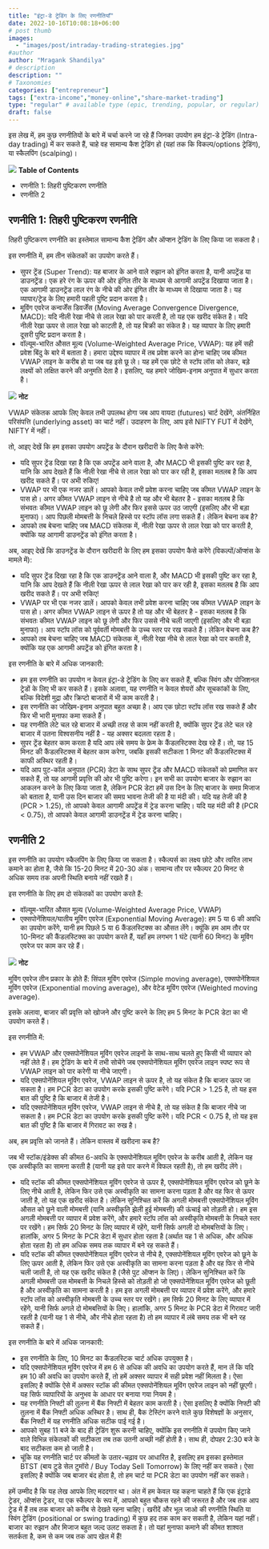 ```yaml
---
title: "इंट्रा-डे ट्रेडिंग के लिए रणनीतियाँ"
date: 2022-10-16T10:08:18+06:00
# post thumb
images:
  - "images/post/intraday-trading-strategies.jpg"
#author
author: "Mragank Shandilya"
# description
description: ""
# Taxonomies
categories: ["entrepreneur"]
tags: ["extra-income","money-online","share-market-trading"]
type: "regular" # available type (epic, trending, popular, or regular)
draft: false
---
```


इस लेख में, हम कुछ रणनीतियों के बारे में चर्चा करने जा रहे हैं जिनका उपयोग हम इंट्रा-डे ट्रेडिंग (Intra-day trading) में कर सकते हैं, चाहे वह सामान्य कैश ट्रेडिंग हो (यहां तक कि विकल्प/options ट्रेडिंग), या स्कैलपिंग (scalping)।

<div class="toc-mak">
<img src="../../../images/pencil.png">
<b>Table of Contents</b>
<ul>
<li>रणनीति 1: तिहरी पुष्टिकरण रणनीति</li>
<li>रणनीति 2</li>
</ul>
</div>

## रणनीति 1: तिहरी पुष्टिकरण रणनीति

तिहरी पुष्टिकरण रणनीति का इस्तेमाल सामान्य कैश ट्रेडिंग और ऑप्शन ट्रेडिंग के लिए किया जा सकता है।

इस रणनीति में, हम तीन संकेतकों का उपयोग करते हैं।
* सुपर ट्रेंड (Super Trend): यह बाजार के आने वाले रुझान को इंगित करता है, यानी अपट्रेंड या डाउनट्रेंड। एक हरे रंग के ऊपर की ओर इंगित तीर के माध्यम से आगामी अपट्रेंड दिखाया जाता है। एक आगामी डाउनट्रेंड लाल रंग के नीचे की ओर इंगित तीर के माध्यम से दिखाया जाता है। यह व्यापार/ट्रेड के लिए हमारी पहली पुष्टि प्रदान करता है।
* मूविंग एवरेज कन्वर्जेंस डिवर्जेंस (Moving Average Convergence Divergence, MACD): यदि नीली रेखा नीचे से लाल रेखा को पार करती है, तो यह एक खरीद संकेत है। यदि नीली रेखा ऊपर से लाल रेखा को काटती है, तो यह बिक्री का संकेत है। यह व्यापार के लिए हमारी दूसरी पुष्टि प्रदान करता है।
* वॉल्यूम-भारित औसत मूल्य (Volume-Weighted Average Price, VWAP): यह हमें सही प्रवेश बिंदु के बारे में बताता है। हमारा उद्देश्य व्यापार में तब प्रवेश करने का होना चाहिए जब कीमत VWAP लाइन के करीब हो या जब वह इसे छू ले। यह हमें एक छोटे से स्टॉप लॉस को लेकर, बड़े लक्ष्यों को लक्षित करने की अनुमति देता है। इसलिए, यह हमारे जोखिम-इनाम अनुपात में सुधार करता है।

<div class="toc-mak">
  <img src="../../../images/pencil.png">
  <b>नोट</b><br>

VWAP संकेतक आपके लिए केवल तभी उपलब्ध होगा जब आप वायदा (futures) चार्ट देखेंगे, अंतर्निहित परिसंपत्ति (underlying asset) का चार्ट नहीं। उदाहरण के लिए, आप इसे NIFTY FUT में देखेंगे, NIFTY में नहीं।
</div>

तो, आइए देखें कि हम इसका उपयोग अपट्रेंड के दौरान खरीदारी के लिए कैसे करेंगे:
* यदि सुपर ट्रेंड दिखा रहा है कि एक अपट्रेंड आने वाला है, और MACD भी इसकी पुष्टि कर रहा है, यानि कि आप देखते हैं कि नीली रेखा नीचे से लाल रेखा को पार कर रही है, इसका मतलब है कि आप खरीद सकते हैं। पर अभी रुकिए!
* VWAP पर भी एक नजर डालें। आपको केवल तभी प्रवेश करना चाहिए जब कीमत VWAP लाइन के पास हो। अगर कीमत VWAP लाइन से नीचे है तो यह और भी बेहतर है - इसका मतलब है कि संभवतः कीमत VWAP लाइन को छू लेगी और फिर इससे ऊपर उठ जाएगी (इसलिए और भी बड़ा मुनाफा)। आप पिछली मोमबत्ती के निचले हिस्से पर स्टॉप लॉस लगा सकते हैं। लेकिन बेचना कब है?
* आपको तब बेचना चाहिए जब MACD संकेतक में, नीली रेखा ऊपर से लाल रेखा को पार करती है, क्योंकि यह आगामी डाउनट्रेंड को इंगित करता है।

अब, आइए देखें कि डाउनट्रेंड के दौरान खरीदारी के लिए हम इसका उपयोग कैसे करेंगे (विकल्पों/ऑप्शंस के मामले में):
* यदि सुपर ट्रेंड दिखा रहा है कि एक डाउनट्रेंड आने वाला है, और MACD भी इसकी पुष्टि कर रहा है, यानि कि आप देखते हैं कि नीली रेखा ऊपर से लाल रेखा को पार कर रही है, इसका मतलब है कि आप खरीद सकते हैं। पर अभी रुकिए!
* VWAP पर भी एक नजर डालें। आपको केवल तभी प्रवेश करना चाहिए जब कीमत VWAP लाइन के पास हो। अगर कीमत VWAP लाइन से ऊपर है तो यह और भी बेहतर है - इसका मतलब है कि संभवतः कीमत VWAP लाइन को छू लेगी और फिर उससे नीचे चली जाएगी (इसलिए और भी बड़ा मुनाफा)। आप स्टॉप लॉस को पूर्ववर्ती मोमबत्ती के उच्च स्तर पर रख सकते हैं। लेकिन बेचना कब है?
* आपको तब बेचना चाहिए जब MACD संकेतक में, नीली रेखा नीचे से लाल रेखा को पार करती है, क्योंकि यह एक आगामी अपट्रेंड को इंगित करता है।

इस रणनीति के बारे में अधिक जानकारी:
* हम इस रणनीति का उपयोग न केवल इंट्रा-डे ट्रेडिंग के लिए कर सकते हैं, बल्कि स्विंग और पोजिशनल ट्रेडों के लिए भी कर सकते हैं। इसके अलावा, यह रणनीति न केवल शेयरों और सूचकांकों के लिए, बल्कि विदेशी मुद्रा और क्रिप्टो बाजारों में भी काम करती है।
* इस रणनीति का जोखिम-इनाम अनुपात बहुत अच्छा है। आप एक छोटा स्टॉप लॉस रख सकते हैं और फिर भी भारी मुनाफा कमा सकते हैं।
* यह रणनीति लेटे चल रहे बाजार में अच्छी तरह से काम नहीं करती है, क्योंकि सुपर ट्रेंड लेटे चल रहे बाजार में उतना विश्वसनीय नहीं है - यह अक्सर बदलता रहता है।
* सुपर ट्रेंड बेहतर काम करता है यदि आप लंबे समय के फ्रेम के कैंडलस्टिक्स देख रहे हैं। तो, यह 15 मिनट की कैंडलस्टिक्स में बेहतर काम करेगा, जबकि इसकी सटीकता 1 मिनट की कैंडलस्टिक्स में काफी अस्थिर रहती है।
* यदि आप पुट-कॉल अनुपात (PCR) डेटा के साथ सुपर ट्रेंड और MACD संकेतकों को प्रमाणित कर सकते हैं, तो यह आगामी प्रवृत्ति की ओर भी पुष्टि करेगा। इन सभी का उपयोग बाजार के रुझान का आकलन करने के लिए किया जाता है, लेकिन PCR डेटा हमें उस दिन के लिए बाजार के समग्र मिजाज को बताता है, यानी उस दिन बाजार की समग्र भावना तेजी की है या मंदी की। यदि यह तेजी की है (PCR > 1.25), तो आपको केवल आगामी अपट्रेंड में ट्रेड करना चाहिए। यदि यह मंदी की है (PCR < 0.75), तो आपको केवल आगामी डाउनट्रेंड में ट्रेड करना चाहिए।


## रणनीति 2

इस रणनीति का उपयोग स्कैलपिंग के लिए किया जा सकता है। स्कैल्पर्स का लक्ष्य छोटे और त्वरित लाभ कमाने का होता है, जैसे कि 15-20 मिनट में 20-30 अंक। सामान्य तौर पर स्कैल्पर 20 मिनट से अधिक समय तक अपनी स्थिति बनाये नहीं रखते हैं।

इस रणनीति के लिए हम दो संकेतकों का उपयोग करते हैं:
* वॉल्यूम-भारित औसत मूल्य (Volume-Weighted Average Price, VWAP)
* एक्सपोनेंशियल/घातीय मूविंग एवरेज (Exponential Moving Average): हम 5 या 6 की अवधि का उपयोग करेंगे, यानी हम पिछले 5 या 6 कैंडलस्टिक्स का औसत लेंगे। क्यूंकि हम आम तौर पर 10-मिनट की कैंडलस्टिक्स का उपयोग करते हैं, यहाँ हम लगभग 1 घंटे (यानी 60 मिनट) के मूविंग एवरेज पर काम कर रहे हैं।

<div class="toc-mak">
  <img src="../../../images/pencil.png">
  <b>नोट</b><br>

मूविंग एवरेज तीन प्रकार के होते हैं: सिंपल मूविंग एवरेज (Simple moving average), एक्सपोनेंशियल मूविंग एवरेज (Exponential moving average), और वेटेड मूविंग एवरेज (Weighted moving average). 
</div>

इसके अलावा, बाजार की प्रवृत्ति को खोजने और पुष्टि करने के लिए हम 5 मिनट के PCR डेटा का भी उपयोग करते हैं।

इस रणनीति में:
* हम VWAP और एक्सपोनेंशियल मूविंग एवरेज लाइनों के साथ-साथ चलते हुए किसी भी व्यापार को नहीं लेते हैं। हम ट्रेडिंग के बारे में तभी सोचेंगे जब एक्सपोनेंशियल मूविंग एवरेज लाइन स्पष्ट रूप से VWAP लाइन को पार करेगी या नीचे जाएगी।
* यदि एक्सपोनेंशियल मूविंग एवरेज, VWAP लाइन से ऊपर है, तो यह संकेत है कि बाजार ऊपर जा सकता है। हम PCR डेटा का उपयोग करके इसकी पुष्टि करेंगे। यदि PCR > 1.25 है, तो यह इस बात की पुष्टि है कि बाजार में तेजी है।
* यदि एक्सपोनेंशियल मूविंग एवरेज, VWAP लाइन से नीचे है, तो यह संकेत है कि बाजार नीचे जा सकता है। हम PCR डेटा का उपयोग करके इसकी पुष्टि करेंगे। यदि PCR < 0.75 है, तो यह इस बात की पुष्टि है कि बाजार में गिरावट का रुख है।

अब, हम प्रवृत्ति को जानते हैं। लेकिन वास्तव में खरीदना कब है?

जब भी स्टॉक/इंडेक्स की कीमत 6-अवधि के एक्सपोनेंशियल मूविंग एवरेज के करीब आती है, लेकिन यह एक अस्वीकृति का सामना करती है (यानी यह इसे पार करने में विफल रहती है), तो हम खरीद लेंगे।
* यदि स्टॉक की कीमत एक्सपोनेंशियल मूविंग एवरेज से ऊपर है, एक्सपोनेंशियल मूविंग एवरेज को छूने के लिए नीचे आती है, लेकिन फिर उसे एक अस्वीकृति का सामना करना पड़ता है और वह फिर से ऊपर जाती है, तो यह एक खरीद संकेत है। लेकिन सुनिश्चित करें कि अगली मोमबत्ती एक्सपोनेंशियल मूविंग औसत को छूने वाली मोमबत्ती (यानि अस्वीकृति झेली हुई मोमबत्ती) की ऊंचाई को तोड़ती हो। हम इस अगली मोमबत्ती पर व्यापार में प्रवेश करेंगे, और हमारे स्टॉप लॉस को अस्वीकृति मोमबत्ती के निचले स्तर पर रखेंगे। हम सिर्फ 20 मिनट के लिए व्यापार में रहेंगे, यानी सिर्फ अगली दो मोमबत्तियों के लिए। हालांकि, अगर 5 मिनट के PCR डेटा में सुधार होता रहता है (अर्थात यह 1 से अधिक, और अधिक होता रहता है) तो हम अधिक समय तक व्यापार में बने रह सकते हैं।
* यदि स्टॉक की कीमत एक्सपोनेंशियल मूविंग एवरेज से नीचे है, एक्सपोनेंशियल मूविंग एवरेज को छूने के लिए ऊपर आती है, लेकिन फिर उसे एक अस्वीकृति का सामना करना पड़ता है और वह फिर से नीचे चली जाती है, तो यह एक खरीद संकेत है (जैसे पुट ऑप्शन के लिए)। लेकिन सुनिश्चित करें कि अगली मोमबत्ती उस मोमबत्ती के निचले हिस्से को तोड़ती हो जो एक्सपोनेंशियल मूविंग एवरेज को छूती है और अस्वीकृति का सामना करती है। हम इस अगली मोमबत्ती पर व्यापार में प्रवेश करेंगे, और हमारे स्टॉप लॉस को अस्वीकृति मोमबत्ती के उच्च स्तर पर रखेंगे। हम सिर्फ 20 मिनट के लिए व्यापार में रहेंगे, यानी सिर्फ अगले दो मोमबत्तियों के लिए। हालांकि, अगर 5 मिनट के PCR डेटा में गिरावट जारी रहती है (यानी यह 1 से नीचे, और नीचे होता रहता है) तो हम व्यापार में लंबे समय तक भी बने रह सकते हैं।

इस रणनीति के बारे में अधिक जानकारी:
* इस रणनीति के लिए, 10 मिनट का कैंडलस्टिक चार्ट अधिक उपयुक्त है।
* यदि एक्सपोनेंशियल मूविंग एवरेज में हम 6 से अधिक की अवधि का उपयोग करते हैं, मान लें कि यदि हम 10 की अवधि का उपयोग करते हैं, तो हमें अक्सर व्यापार में सही प्रवेश नहीं मिलता है। ऐसा इसलिए है क्योंकि ऐसे में अक्सर स्टॉक की कीमत एक्सपोनेंशियल मूविंग एवरेज लाइन को नहीं छूएगी।  यह सिर्फ व्यापारियों के अनुभव के आधार पर बनाया गया नियम है।
* यह रणनीति निफ्टी की तुलना में बैंक निफ्टी में बेहतर काम करती है। ऐसा इसलिए है क्योंकि निफ्टी की तुलना में बैंक निफ्टी अधिक अस्थिर है। साथ ही, बैक टेस्टिंग करने वाले कुछ विशेषज्ञों के अनुसार, बैंक निफ्टी में यह रणनीति अधिक सटीक पाई गई है।
* आपको सुबह 11 बजे के बाद ही ट्रेडिंग शुरू करनी चाहिए, क्योंकि इस रणनीति में उपयोग किए जाने वाले विभिन्न संकेतकों की सटीकता तब तक उतनी अच्छी नहीं होती है। साथ ही, दोपहर 2:30 बजे के बाद सटीकता कम हो जाती है।
* चूंकि यह रणनीति चार्ट पर कीमतों के उतार-चढ़ाव पर आधारित है, इसलिए हम इसका इस्तेमाल BTST (बाय टुडे सेल टुमॉरो / Buy Today Sell Tomorrow) के लिए नहीं कर सकते। ऐसा इसलिए है क्योंकि जब बाजार बंद होता है, तो हम चार्ट या PCR डेटा का उपयोग नहीं कर सकते।

हमें उम्मीद है कि यह लेख आपके लिए मददगार था। अंत में हम केवल यह कहना चाहते हैं कि एक इंट्राडे ट्रेडर, ऑप्शंस ट्रेडर, या एक स्कैल्पर के रूप में, आपको बहुत चौकस रहने की जरूरत है और जब तक आप ट्रेड में हैं तब तक बाजार को करीब से देखते रहना चाहिए। खरीदें और भूल जाओ की रणनीति स्थिति या स्विंग ट्रेडिंग (positional or swing trading) में कुछ हद तक काम कर सकती है, लेकिन यहां नहीं। बाजार का रुझान और मिजाज बहुत जल्द उलट सकता है। तो यहां मुनाफा कमाने की कीमत शाश्वत सतर्कता है, कम से कम जब तक आप खेल में हैं!
